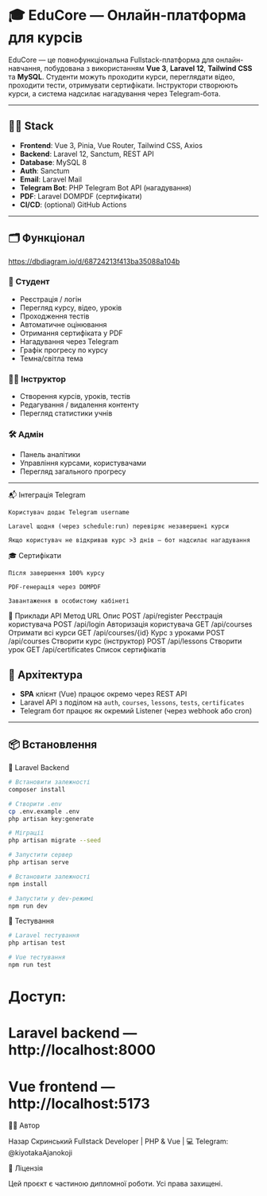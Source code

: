 # 🎓 EduCore — Онлайн-платформа для курсів

EduCore — це повнофункціональна Fullstack-платформа для онлайн-навчання, побудована з використанням **Vue 3**, **Laravel 12**, **Tailwind CSS** та **MySQL**. Студенти можуть проходити курси, переглядати відео, проходити тести, отримувати сертифікати. Інструктори створюють курси, а система надсилає нагадування через Telegram-бота.

---

## 🧑‍💻 Stack

- **Frontend**: Vue 3, Pinia, Vue Router, Tailwind CSS, Axios
- **Backend**: Laravel 12, Sanctum, REST API
- **Database**: MySQL 8
- **Auth**: Sanctum
- **Email**: Laravel Mail
- **Telegram Bot**: PHP Telegram Bot API (нагадування)
- **PDF**: Laravel DOMPDF (сертифікати)
- **CI/CD**: (optional) GitHub Actions

---

## 🗂 Функціонал

https://dbdiagram.io/d/68724213f413ba35088a104b

### 👤 Студент
- Реєстрація / логін
- Перегляд курсу, відео, уроків
- Проходження тестів
- Автоматичне оцінювання
- Отримання сертифіката у PDF
- Нагадування через Telegram
- Графік прогресу по курсу
- Темна/світла тема

### 👨‍🏫 Інструктор
- Створення курсів, уроків, тестів
- Редагування / видалення контенту
- Перегляд статистики учнів

### 🛠 Адмін
- Панель аналітики
- Управління курсами, користувачами
- Перегляд загального прогресу
---

📬 Інтеграція Telegram

    Користувач додає Telegram username

    Laravel щодня (через schedule:run) перевіряє незавершені курси

    Якщо користувач не відкривав курс >3 днів — бот надсилає нагадування

🎓 Сертифікати

    Після завершення 100% курсу

    PDF-генерація через DOMPDF

    Завантаження в особистому кабінеті

📜 Приклади API
Метод	URL	Опис
POST	/api/register	Реєстрація користувача
POST	/api/login	Авторизація користувача
GET	/api/courses	Отримати всі курси
GET	/api/courses/{id}	Курс з уроками
POST	/api/courses	Створити курс (інструктор)
POST	/api/lessons	Створити урок
GET	/api/certificates	Список сертифікатів

## 🧠 Архітектура

- **SPA** клієнт (Vue) працює окремо через REST API
- Laravel API з поділом на `auth`, `courses`, `lessons`, `tests`, `certificates`
- Telegram бот працює як окремий Listener (через webhook або cron)

---

## 📦 Встановлення

🧾 Laravel Backend
```bash
# Встановити залежності
composer install

# Створити .env
cp .env.example .env
php artisan key:generate

# Міграції
php artisan migrate --seed

# Запустити сервер
php artisan serve

# Встановити залежності
npm install

# Запустити у dev-режимі
npm run dev
``` 

🧪 Тестування
```bash
# Laravel тестування
php artisan test

# Vue тестування
npm run test
```

# Доступ:
# Laravel backend — http://localhost:8000
# Vue frontend  — http://localhost:5173


🧑‍🏫 Автор

Назар Скринський
Fullstack Developer | PHP & Vue | 💻
Telegram: @kiyotakaAjanokoji

📃 Ліцензія

Цей проєкт є частиною дипломної роботи. Усі права захищені.
